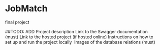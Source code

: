 # JobMatch
final project


##TODO: ADD
Project description
Link to the Swagger documentation (must)
Link to the hosted project (if hosted online)
Instructions on how to set up and run the project locally 
Images of the database relations (must)